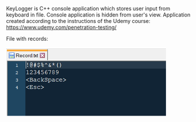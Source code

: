 
KeyLogger is C++ console application which stores user input from keyboard in file.
Console application is hidden from user's view.
Application created according to the instructions of the Udemy course:
https://www.udemy.com/penetration-testing/

File with records:

![File with records](https://raw.githubusercontent.com/kocurc/KeyLogger/master/record.PNG)
